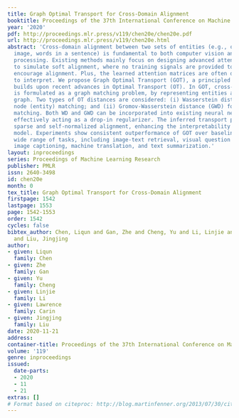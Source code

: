 ```yaml
---
title: Graph Optimal Transport for Cross-Domain Alignment
booktitle: Proceedings of the 37th International Conference on Machine Learning
year: '2020'
pdf: http://proceedings.mlr.press/v119/chen20e/chen20e.pdf
url: http://proceedings.mlr.press/v119/chen20e.html
abstract: 'Cross-domain alignment between two sets of entities (e.g., objects in an
  image, words in a sentence) is fundamental to both computer vision and natural language
  processing. Existing methods mainly focus on designing advanced attention mechanisms
  to simulate soft alignment, where no training signals are provided to explicitly
  encourage alignment. Plus, the learned attention matrices are often dense and difficult
  to interpret. We propose Graph Optimal Transport (GOT), a principled framework that
  builds upon recent advances in Optimal Transport (OT). In GOT, cross-domain alignment
  is formulated as a graph matching problem, by representing entities as a dynamically-constructed
  graph. Two types of OT distances are considered: (i) Wasserstein distance (WD) for
  node (entity) matching; and (ii) Gromov-Wasserstein distance (GWD) for edge (structure)
  matching. Both WD and GWD can be incorporated into existing neural network models,
  effectively acting as a drop-in regularizer. The inferred transport plan also yields
  sparse and self-normalized alignment, enhancing the interpretability of the learned
  model. Experiments show consistent outperformance of GOT over baselines across a
  wide range of tasks, including image-text retrieval, visual question answering,
  image captioning, machine translation, and text summarization.'
layout: inproceedings
series: Proceedings of Machine Learning Research
publisher: PMLR
issn: 2640-3498
id: chen20e
month: 0
tex_title: Graph Optimal Transport for Cross-Domain Alignment
firstpage: 1542
lastpage: 1553
page: 1542-1553
order: 1542
cycles: false
bibtex_author: Chen, Liqun and Gan, Zhe and Cheng, Yu and Li, Linjie and Carin, Lawrence
  and Liu, Jingjing
author:
- given: Liqun
  family: Chen
- given: Zhe
  family: Gan
- given: Yu
  family: Cheng
- given: Linjie
  family: Li
- given: Lawrence
  family: Carin
- given: Jingjing
  family: Liu
date: 2020-11-21
address: 
container-title: Proceedings of the 37th International Conference on Machine Learning
volume: '119'
genre: inproceedings
issued:
  date-parts:
  - 2020
  - 11
  - 21
extras: []
# Format based on citeproc: http://blog.martinfenner.org/2013/07/30/citeproc-yaml-for-bibliographies/
---
```

